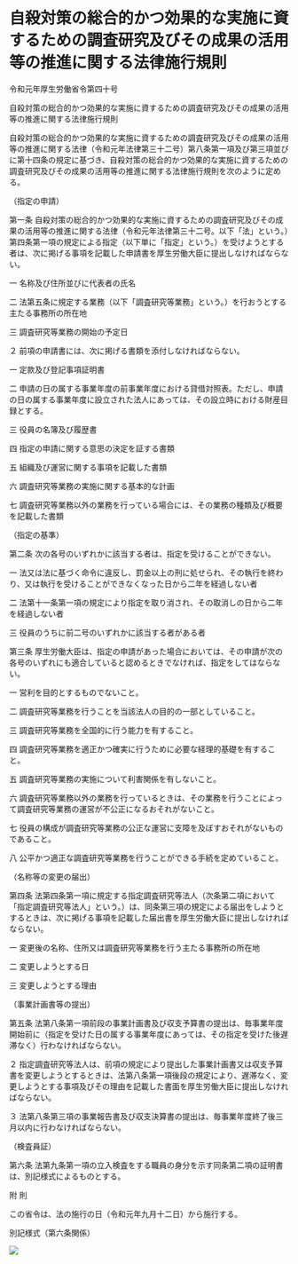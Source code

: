 # 自殺対策の総合的かつ効果的な実施に資するための調査研究及びその成果の活用等の推進に関する法律施行規則

令和元年厚生労働省令第四十号

自殺対策の総合的かつ効果的な実施に資するための調査研究及びその成果の活用等の推進に関する法律施行規則

自殺対策の総合的かつ効果的な実施に資するための調査研究及びその成果の活用等の推進に関する法律（令和元年法律第三十二号）第八条第一項及び第三項並びに第十四条の規定に基づき、自殺対策の総合的かつ効果的な実施に資するための調査研究及びその成果の活用等の推進に関する法律施行規則を次のように定める。

（指定の申請）

第一条 自殺対策の総合的かつ効果的な実施に資するための調査研究及びその成果の活用等の推進に関する法律（令和元年法律第三十二号。以下「法」という。）第四条第一項の規定による指定（以下単に「指定」という。）を受けようとする者は、次に掲げる事項を記載した申請書を厚生労働大臣に提出しなければならない。

一 名称及び住所並びに代表者の氏名

二 法第五条に規定する業務（以下「調査研究等業務」という。）を行おうとする主たる事務所の所在地

三 調査研究等業務の開始の予定日

２ 前項の申請書には、次に掲げる書類を添付しなければならない。

一 定款及び登記事項証明書

二 申請の日の属する事業年度の前事業年度における貸借対照表。ただし、申請の日の属する事業年度に設立された法人にあっては、その設立時における財産目録とする。

三 役員の名簿及び履歴書

四 指定の申請に関する意思の決定を証する書類

五 組織及び運営に関する事項を記載した書類

六 調査研究等業務の実施に関する基本的な計画

七 調査研究等業務以外の業務を行っている場合には、その業務の種類及び概要を記載した書類

（指定の基準）

第二条 次の各号のいずれかに該当する者は、指定を受けることができない。

一 法又は法に基づく命令に違反し、罰金以上の刑に処せられ、その執行を終わり、又は執行を受けることができなくなった日から二年を経過しない者

二 法第十一条第一項の規定により指定を取り消され、その取消しの日から二年を経過しない者

三 役員のうちに前二号のいずれかに該当する者がある者

第三条 厚生労働大臣は、指定の申請があった場合においては、その申請が次の各号のいずれにも適合していると認めるときでなければ、指定をしてはならない。

一 営利を目的とするものでないこと。

二 調査研究等業務を行うことを当該法人の目的の一部としていること。

三 調査研究等業務を全国的に行う能力を有すること。

四 調査研究等業務を適正かつ確実に行うために必要な経理的基礎を有すること。

五 調査研究等業務の実施について利害関係を有しないこと。

六 調査研究等業務以外の業務を行っているときは、その業務を行うことによって調査研究等業務の運営が不公正になるおそれがないこと。

七 役員の構成が調査研究等業務の公正な運営に支障を及ぼすおそれがないものであること。

八 公平かつ適正な調査研究等業務を行うことができる手続を定めていること。

（名称等の変更の届出）

第四条 法第四条第一項に規定する指定調査研究等法人（次条第二項において「指定調査研究等法人」という。）は、同条第三項の規定による届出をしようとするときは、次に掲げる事項を記載した届出書を厚生労働大臣に提出しなければならない。

一 変更後の名称、住所又は調査研究等業務を行う主たる事務所の所在地

二 変更しようとする日

三 変更しようとする理由

（事業計画書等の提出）

第五条 法第八条第一項前段の事業計画書及び収支予算書の提出は、毎事業年度開始前に（指定を受けた日の属する事業年度にあっては、その指定を受けた後遅滞なく）行わなければならない。

２ 指定調査研究等法人は、前項の規定により提出した事業計画書又は収支予算書を変更しようとするときは、法第八条第一項後段の規定により、遅滞なく、変更しようとする事項及びその理由を記載した書面を厚生労働大臣に提出しなければならない。

３ 法第八条第三項の事業報告書及び収支決算書の提出は、毎事業年度終了後三月以内に行わなければならない。

（検査員証）

第六条 法第九条第一項の立入検査をする職員の身分を示す同条第二項の証明書は、別記様式によるものとする。

附 則

この省令は、法の施行の日（令和元年九月十二日）から施行する。

別記様式（第六条関係）

![](/./pict/R01F190040_1909061109_001.jpg)
